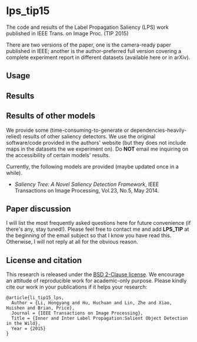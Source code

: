 # lps_tip15
The code and results of the Label Propagation Saliency (LPS) work published in IEEE Trans. on Image Proc. (TIP 2015)

There are two versions of the paper, one is the camera-ready paper published in IEEE; another is the author-preferred full version covering a complete experiment report in different datasets (available here or in arXiv).

## Usage

## Results

## Results of other models
We provide some (time-consuming-to-generate or dependencies-heavily-relied) results of other saliency detectors. We use the original software/code provided in the authors' website (but they does not include maps in the datasets the we experiment on). Do **NOT** email me inquiring on the accessibility of certain models' results.

Currently, the following models are provided (maybe updated once in a while).
* *Saliency Tree: A Novel Saliency Detection Framework*, IEEE Transactions on Image Processing, Vol.23, No.5, May 2014.



## Paper discussion
I will list the most frequently asked questions here for future convenience (if there's any, stay tuned!). Please feel free to contact me and add **LPS_TIP** at the beginning of the email subject so that I know you have read this. Otherwise, I will not reply at all for the obvious reason.

## License and citation
This research is released under the [BSD 2-Clause license](https://github.com/BVLC/caffe/blob/master/LICENSE). We encourage an attitude of reproducible work for academic-only purpose. Please kindly cite our work in your publications if it helps your research:

    @article{li_tip15_lps,
      Author = {Li, Hongyang and Hu, Huchuan and Lin, Zhe and Xiao, Huishen and Brian, Price},
      Journal = {IEEE Transactions on Image Processing},
      Title = {Inner and Inter Label Propagation:Salient Object Detection in the Wild},
      Year = {2015}
    }
